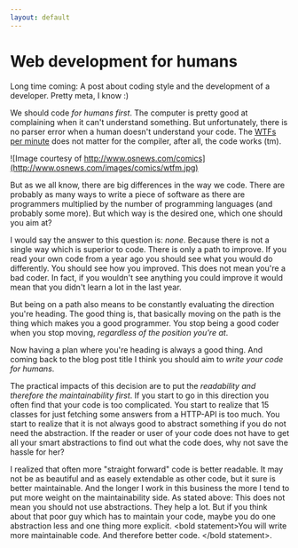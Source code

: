 ```yaml
---
layout: default
---
```


# Web development for humans

Long time coming: A post about coding style and the development of a developer. Pretty meta, I know :)

We should code *for humans first*. The computer is pretty good at complaining when it can't understand something. But unfortunately, there is no parser error when a human doesn't understand your code. The [WTFs per minute](http://www.osnews.com/story/19266/WTFs_m) does not matter for the compiler, after all, the code works (tm).

![Image courtesy of http://www.osnews.com/comics](http://www.osnews.com/images/comics/wtfm.jpg)

But as we all know, there are big differences in the way we code. There are probably as many ways to write a piece of software as there are programmers multiplied by the number of programming languages (and probably some more). But which way is the desired one, which one should you aim at?

I would say the answer to this question is: *none*. Because there is not a single way which is superior to code. There is only a path to improve. If you read your own code from a year ago you should see what you would do differently. You should see  how you improved. This does not mean you're a bad coder. In fact, if you wouldn't see anything you could improve it would mean that you didn't learn a lot in the last year.

But being on a path also means to be constantly evaluating the direction you're heading. The good thing is, that basically moving on the path is the thing which makes you a good programmer. You stop being a good coder when you stop moving, *regardless of the position you're at*.

Now having a plan where you're heading is always a good thing. And coming back to the blog post title I think you should aim to *write your code for humans*.

The practical impacts of this decision are to put the *readability and therefore the maintainability first*. If you start to go in this direction you often find that your code is too complicated. You start to realize that 15 classes for just fetching some answers from a HTTP-API is too much. You start to realize that it is not always good to abstract something if you do not need the abstraction. If the reader or user of your code does not have to get all your smart abstractions to find out what the code does, why not save the hassle for her?

I realized that often more "straight forward" code is better readable. It may not be as beautiful and as easely extendable as other code, but it sure is better maintainable. And the longer I work in this business the more I tend to put more weight on the maintainability side. As stated above: This does not mean you should not use abstractions. They help a lot. But if you think about that poor guy which has to maintain your code, maybe you do one abstraction less and one thing more explicit. &lt;bold statement&gt;You will write more maintainable code. And therefore better code. &lt;/bold statement&gt;.
